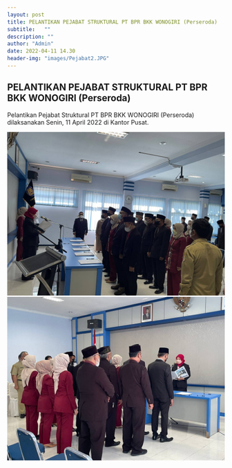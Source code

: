 ```yaml
---
layout: post
title: PELANTIKAN PEJABAT STRUKTURAL PT BPR BKK WONOGIRI (Perseroda)
subtitle:   ""
description: ""
author: "Admin"
date: 2022-04-11 14.30
header-img: "images/Pejabat2.JPG"
---
```



## PELANTIKAN PEJABAT STRUKTURAL PT BPR BKK WONOGIRI (Perseroda)

Pelantikan Pejabat Struktural PT BPR BKK WONOGIRI (Perseroda) dilaksanakan Senin, 11 April 2022 di Kantor Pusat. 

<img src="/images/Pejabat.JPG" class="img-responsive img-centered" alt="">

<img src="/images/Pejabat1.JPG" class="img-responsive img-centered" alt="">
